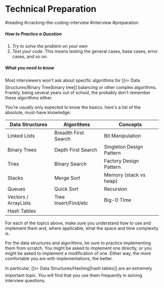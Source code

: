 # Technical Preparation
#reading #cracking-the-coding-interview #interview #preparation

##### How to Practice a Question
1. *Try to solve the problem on your own*
2. *Test your code*. This means testing the general cases, base cases, error cases, and so on.

##### What you need to know
Most interviewers won't ask about specific algorithms for [[✏️ Data Structures/Binary Tree|binary tree]] balancing or other complex algorithms. Frankly, being several years out of school, the probably don't remember these algorithms either.

You're usually only expected to know the basics. here's a list of the absolute, must-have knowledge:

|Data Structures|Algorithms|Concepts|
|---|---|---|
|Linked Lists|Breadth First Search|Bit Manipulation|
|Binary Trees|Depth First Search|Singleton Design Pattern|
|Tries|Binary Search|Factory Design Pattern|
|Stacks|Merge Sort|Memory (stack vs heap)|
|Queues|Quick Sort|Recursion|
|Vectors / ArrayLists|Tree Insert/Find/etc|Big-O Time|
|Hash Tables|   |   |

For each of the topics above, make sure you understand how to use and implement them and, where applicable, what the space and time complexity is.

For the data structures and algorithms, be sure to practice implementing them from scratch. You might be asked to implement one directly, or you might be asked to implement a modification of one. Either way, the more comfortable you are with implementations, the better.

In particular, [[✏️ Data Structures/Hashing|hash tables]] are an extremely important topic. You will find that you use them frequently in solving interview questions.
